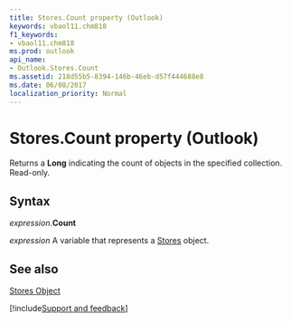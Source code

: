 ```yaml
---
title: Stores.Count property (Outlook)
keywords: vbaol11.chm818
f1_keywords:
- vbaol11.chm818
ms.prod: outlook
api_name:
- Outlook.Stores.Count
ms.assetid: 218d55b5-8394-146b-46eb-d57f444688e8
ms.date: 06/08/2017
localization_priority: Normal
---
```



# Stores.Count property (Outlook)

Returns a  **Long** indicating the count of objects in the specified collection. Read-only.


## Syntax

_expression_.**Count**

_expression_ A variable that represents a [Stores](Outlook.Stores.md) object.


## See also


[Stores Object](Outlook.Stores.md)

[!include[Support and feedback](~/includes/feedback-boilerplate.md)]